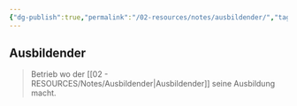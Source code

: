 ```yaml
---
{"dg-publish":true,"permalink":"/02-resources/notes/ausbildender/","tags":["BWL"],"updated":"2024-10-17T15:08:35.518+02:00"}
---
```


## Ausbildender 
> Betrieb wo der [[02 - RESOURCES/Notes/Ausbildender\|Ausbildender]] seine Ausbildung macht.

